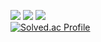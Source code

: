 <a href="https://www.instagram.com/d1mm1n1ng/" target="_blank"><img src="https://img.shields.io/badge/Instagram-E4405F?style=for-the-badge&logo=instagram&logoColor=FFFFFF"/></a>
<a href="https://d1m-coding.tistory.com/" target="_blank"><img src="https://img.shields.io/badge/blog-000000?style=for-the-badge&logo=Tistory&logoColor=FFFFFF"/></a>
<a href="dimmining@naver.com" target="_blank"><img src="https://img.shields.io/badge/Nmail-03C75A?style=for-the-badge&logo=Naver&logoColor=FFFFFF"/></a>
<br>
[![Solved.ac Profile](http://mazassumnida.wtf/api/v2/generate_badge?boj=ghdwlals0617)](https://solved.ac/ghdwlals0617/)

